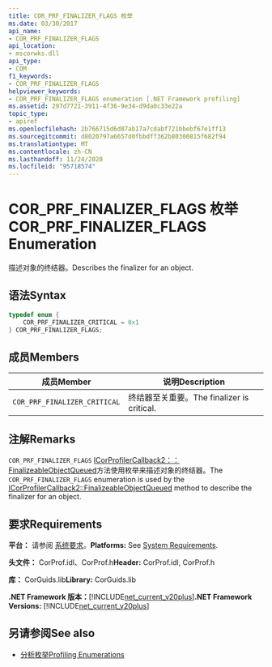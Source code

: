 ```yaml
---
title: COR_PRF_FINALIZER_FLAGS 枚举
ms.date: 03/30/2017
api_name:
- COR_PRF_FINALIZER_FLAGS
api_location:
- mscorwks.dll
api_type:
- COM
f1_keywords:
- COR_PRF_FINALIZER_FLAGS
helpviewer_keywords:
- COR_PRF_FINALIZER_FLAGS enumeration [.NET Framework profiling]
ms.assetid: 297d7721-3911-4f36-9e34-d9da0c33e22a
topic_type:
- apiref
ms.openlocfilehash: 2b766715d6d87ab17a7cdabf721bbebf67e1ff13
ms.sourcegitcommit: d8020797a6657d0fbbdff362b80300815f682f94
ms.translationtype: MT
ms.contentlocale: zh-CN
ms.lasthandoff: 11/24/2020
ms.locfileid: "95718574"
---
```

# <a name="cor_prf_finalizer_flags-enumeration"></a><span data-ttu-id="838a7-102">COR_PRF_FINALIZER_FLAGS 枚举</span><span class="sxs-lookup"><span data-stu-id="838a7-102">COR_PRF_FINALIZER_FLAGS Enumeration</span></span>

<span data-ttu-id="838a7-103">描述对象的终结器。</span><span class="sxs-lookup"><span data-stu-id="838a7-103">Describes the finalizer for an object.</span></span>  
  
## <a name="syntax"></a><span data-ttu-id="838a7-104">语法</span><span class="sxs-lookup"><span data-stu-id="838a7-104">Syntax</span></span>  
  
```cpp  
typedef enum {  
    COR_PRF_FINALIZER_CRITICAL = 0x1  
} COR_PRF_FINALIZER_FLAGS;  
```  
  
## <a name="members"></a><span data-ttu-id="838a7-105">成员</span><span class="sxs-lookup"><span data-stu-id="838a7-105">Members</span></span>  
  
|<span data-ttu-id="838a7-106">成员</span><span class="sxs-lookup"><span data-stu-id="838a7-106">Member</span></span>|<span data-ttu-id="838a7-107">说明</span><span class="sxs-lookup"><span data-stu-id="838a7-107">Description</span></span>|  
|------------|-----------------|  
|`COR_PRF_FINALIZER_CRITICAL`|<span data-ttu-id="838a7-108">终结器至关重要。</span><span class="sxs-lookup"><span data-stu-id="838a7-108">The finalizer is critical.</span></span>|  
  
## <a name="remarks"></a><span data-ttu-id="838a7-109">注解</span><span class="sxs-lookup"><span data-stu-id="838a7-109">Remarks</span></span>  

 <span data-ttu-id="838a7-110">`COR_PRF_FINALIZER_FLAGS` [ICorProfilerCallback2：： FinalizeableObjectQueued](icorprofilercallback2-finalizeableobjectqueued-method.md)方法使用枚举来描述对象的终结器。</span><span class="sxs-lookup"><span data-stu-id="838a7-110">The `COR_PRF_FINALIZER_FLAGS` enumeration is used by the [ICorProfilerCallback2::FinalizeableObjectQueued](icorprofilercallback2-finalizeableobjectqueued-method.md) method to describe the finalizer for an object.</span></span>  
  
## <a name="requirements"></a><span data-ttu-id="838a7-111">要求</span><span class="sxs-lookup"><span data-stu-id="838a7-111">Requirements</span></span>  

 <span data-ttu-id="838a7-112">**平台：** 请参阅 [系统要求](../../get-started/system-requirements.md)。</span><span class="sxs-lookup"><span data-stu-id="838a7-112">**Platforms:** See [System Requirements](../../get-started/system-requirements.md).</span></span>  
  
 <span data-ttu-id="838a7-113">**头文件：** CorProf.idl、CorProf.h</span><span class="sxs-lookup"><span data-stu-id="838a7-113">**Header:** CorProf.idl, CorProf.h</span></span>  
  
 <span data-ttu-id="838a7-114">**库：** CorGuids.lib</span><span class="sxs-lookup"><span data-stu-id="838a7-114">**Library:** CorGuids.lib</span></span>  
  
 <span data-ttu-id="838a7-115">**.NET Framework 版本：**[!INCLUDE[net_current_v20plus](../../../../includes/net-current-v20plus-md.md)]</span><span class="sxs-lookup"><span data-stu-id="838a7-115">**.NET Framework Versions:** [!INCLUDE[net_current_v20plus](../../../../includes/net-current-v20plus-md.md)]</span></span>  
  
## <a name="see-also"></a><span data-ttu-id="838a7-116">另请参阅</span><span class="sxs-lookup"><span data-stu-id="838a7-116">See also</span></span>

- [<span data-ttu-id="838a7-117">分析枚举</span><span class="sxs-lookup"><span data-stu-id="838a7-117">Profiling Enumerations</span></span>](profiling-enumerations.md)

